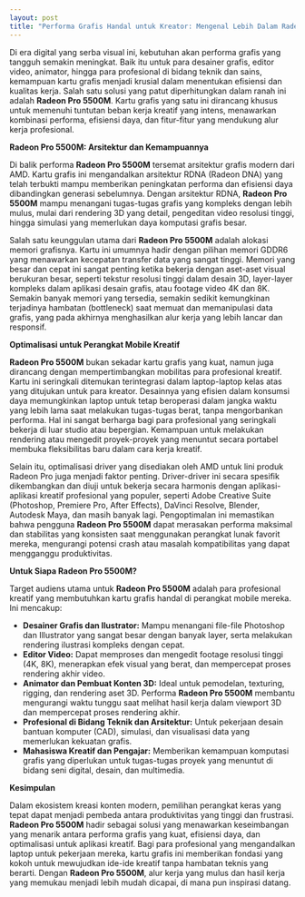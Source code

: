 ```yaml
---
layout: post
title: "Performa Grafis Handal untuk Kreator: Mengenal Lebih Dalam Radeon Pro 5500M"
---
```


Di era digital yang serba visual ini, kebutuhan akan performa grafis yang tangguh semakin meningkat. Baik itu untuk para desainer grafis, editor video, animator, hingga para profesional di bidang teknik dan sains, kemampuan kartu grafis menjadi krusial dalam menentukan efisiensi dan kualitas kerja. Salah satu solusi yang patut diperhitungkan dalam ranah ini adalah **Radeon Pro 5500M**. Kartu grafis yang satu ini dirancang khusus untuk memenuhi tuntutan beban kerja kreatif yang intens, menawarkan kombinasi performa, efisiensi daya, dan fitur-fitur yang mendukung alur kerja profesional.

**Radeon Pro 5500M: Arsitektur dan Kemampuannya**

Di balik performa **Radeon Pro 5500M** tersemat arsitektur grafis modern dari AMD. Kartu grafis ini mengandalkan arsitektur RDNA (Radeon DNA) yang telah terbukti mampu memberikan peningkatan performa dan efisiensi daya dibandingkan generasi sebelumnya. Dengan arsitektur RDNA, **Radeon Pro 5500M** mampu menangani tugas-tugas grafis yang kompleks dengan lebih mulus, mulai dari rendering 3D yang detail, pengeditan video resolusi tinggi, hingga simulasi yang memerlukan daya komputasi grafis besar.

Salah satu keunggulan utama dari **Radeon Pro 5500M** adalah alokasi memori grafisnya. Kartu ini umumnya hadir dengan pilihan memori GDDR6 yang menawarkan kecepatan transfer data yang sangat tinggi. Memori yang besar dan cepat ini sangat penting ketika bekerja dengan aset-aset visual berukuran besar, seperti tekstur resolusi tinggi dalam desain 3D, layer-layer kompleks dalam aplikasi desain grafis, atau footage video 4K dan 8K. Semakin banyak memori yang tersedia, semakin sedikit kemungkinan terjadinya hambatan (bottleneck) saat memuat dan memanipulasi data grafis, yang pada akhirnya menghasilkan alur kerja yang lebih lancar dan responsif.

**Optimalisasi untuk Perangkat Mobile Kreatif**

**Radeon Pro 5500M** bukan sekadar kartu grafis yang kuat, namun juga dirancang dengan mempertimbangkan mobilitas para profesional kreatif. Kartu ini seringkali ditemukan terintegrasi dalam laptop-laptop kelas atas yang ditujukan untuk para kreator. Desainnya yang efisien dalam konsumsi daya memungkinkan laptop untuk tetap beroperasi dalam jangka waktu yang lebih lama saat melakukan tugas-tugas berat, tanpa mengorbankan performa. Hal ini sangat berharga bagi para profesional yang seringkali bekerja di luar studio atau bepergian. Kemampuan untuk melakukan rendering atau mengedit proyek-proyek yang menuntut secara portabel membuka fleksibilitas baru dalam cara kerja kreatif.

Selain itu, optimalisasi driver yang disediakan oleh AMD untuk lini produk Radeon Pro juga menjadi faktor penting. Driver-driver ini secara spesifik dikembangkan dan diuji untuk bekerja secara harmonis dengan aplikasi-aplikasi kreatif profesional yang populer, seperti Adobe Creative Suite (Photoshop, Premiere Pro, After Effects), DaVinci Resolve, Blender, Autodesk Maya, dan masih banyak lagi. Pengoptimalan ini memastikan bahwa pengguna **Radeon Pro 5500M** dapat merasakan performa maksimal dan stabilitas yang konsisten saat menggunakan perangkat lunak favorit mereka, mengurangi potensi crash atau masalah kompatibilitas yang dapat mengganggu produktivitas.

**Untuk Siapa Radeon Pro 5500M?**

Target audiens utama untuk **Radeon Pro 5500M** adalah para profesional kreatif yang membutuhkan kartu grafis handal di perangkat mobile mereka. Ini mencakup:

*   **Desainer Grafis dan Ilustrator:** Mampu menangani file-file Photoshop dan Illustrator yang sangat besar dengan banyak layer, serta melakukan rendering ilustrasi kompleks dengan cepat.
*   **Editor Video:** Dapat memproses dan mengedit footage resolusi tinggi (4K, 8K), menerapkan efek visual yang berat, dan mempercepat proses rendering akhir video.
*   **Animator dan Pembuat Konten 3D:** Ideal untuk pemodelan, texturing, rigging, dan rendering aset 3D. Performa **Radeon Pro 5500M** membantu mengurangi waktu tunggu saat melihat hasil kerja dalam viewport 3D dan mempercepat proses rendering akhir.
*   **Profesional di Bidang Teknik dan Arsitektur:** Untuk pekerjaan desain bantuan komputer (CAD), simulasi, dan visualisasi data yang memerlukan kekuatan grafis.
*   **Mahasiswa Kreatif dan Pengajar:** Memberikan kemampuan komputasi grafis yang diperlukan untuk tugas-tugas proyek yang menuntut di bidang seni digital, desain, dan multimedia.

**Kesimpulan**

Dalam ekosistem kreasi konten modern, pemilihan perangkat keras yang tepat dapat menjadi pembeda antara produktivitas yang tinggi dan frustrasi. **Radeon Pro 5500M** hadir sebagai solusi yang menawarkan keseimbangan yang menarik antara performa grafis yang kuat, efisiensi daya, dan optimalisasi untuk aplikasi kreatif. Bagi para profesional yang mengandalkan laptop untuk pekerjaan mereka, kartu grafis ini memberikan fondasi yang kokoh untuk mewujudkan ide-ide kreatif tanpa hambatan teknis yang berarti. Dengan **Radeon Pro 5500M**, alur kerja yang mulus dan hasil kerja yang memukau menjadi lebih mudah dicapai, di mana pun inspirasi datang.
